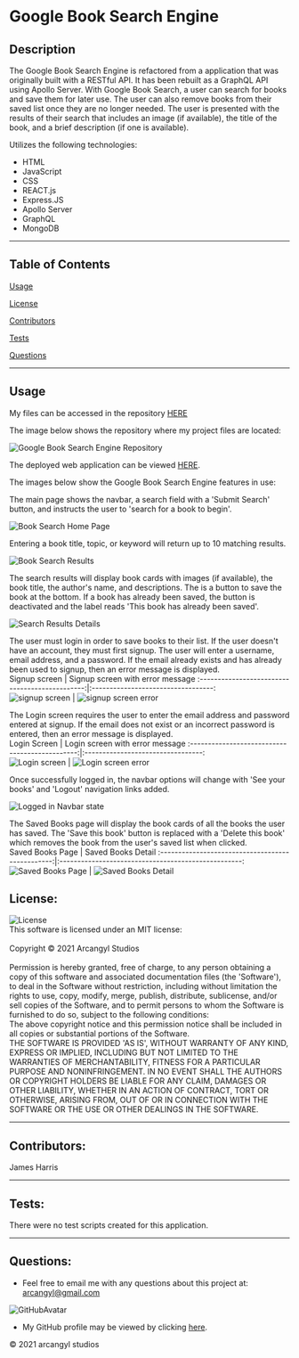 # Google Book Search Engine<br>


## Description

The Google Book Search Engine is refactored from a application that was originally built with a RESTful API. It has been rebuilt as a GraphQL API using Apollo Server. With Google Book Search, a user can search for books and save them for later use. The user can also remove books from their saved list once they are no longer needed. The user is presented with the results of their search that includes an image (if available), the title of the book, and a brief description (if one is available). 

Utilizes the following technologies:
  * HTML
  * JavaScript
  * CSS
  * REACT.js
  * Express.JS
  * Apollo Server
  * GraphQL
  * MongoDB
---

## Table of Contents<br>

[Usage](#usage)<br>

[License](#license)<br>

[Contributors](#contributors)<br>

[Tests](#tests)<br>

[Questions](#Questions)<br>

---

## Usage

My files can be accessed in the repository [HERE](https://github.com/arcangyl1963/google-book-search-engine)<br>

The image below shows the repository where my project files are located:<br>

![Google Book Search Engine Repository](./readme_images/gbse_repo.png)<br>

The deployed web application can be viewed [HERE](https://googlebooks-search-app.herokuapp.com/).<br>

The images below show the Google Book Search Engine features in use:<br>

The main page shows the navbar, a search field with a 'Submit Search' button, and instructs the user to 'search for a book to begin'.<br>

![Book Search Home Page](./readme_images/gbse_home.png)<br>

Entering a book title, topic, or keyword will return up to 10 matching results.<br>

![Book Search Results](./readme_images/gbse_search.png)<br>

The search results will display book cards with images (if available), the book title, the author's name, and descriptions. The is a button to save the book at the bottom. If a book has already been saved, the button is deactivated and the label reads 'This book has already been saved'.<br>

![Search Results Details](./readme_images/gbse_search_results.png)<br>

The user must login in order to save books to their list. If the user doesn't have an account, they must first signup. The user will enter a username, email address, and a password. If the email already exists and has already been used to signup, then an error message is displayed.<br>
Signup screen                                   |   Signup screen with error message
:----------------------------------------------:|:----------------------------------:                
![signup screen](./readme_images/gbse_signup.png) |   ![signup screen error](./readme_images/gbse_signup_error.png)<br>

The Login screen requires the user to enter the email address and password entered at signup. If the email does not exist or an incorrect password is entered, then an error message is displayed.<br>
Login Screen                                    |   Login screen with error message
:----------------------------------------------:|:---------------------------------:                
![Login screen](./readme_images/gbse_login.png) |   ![Login screen error](./readme_images/gbse_login_error.png)<br>

Once successfully logged in, the navbar options will change with 'See your books' and 'Logout' navigation links added.<br>

![Logged in Navbar state](./readme_images/gbse_loggedin.png)<br>

The Saved Books page will display the book cards of all the books the user has saved. The 'Save this book' button is replaced with a 'Delete this book' which removes the book from the user's saved list when clicked.<br>
Saved Books Page                                  |  Saved Books Detail
:------------------------------------------------:|:---------------------------------------------------:
![Saved Books Page](./readme_images/gbse_saved-books.png) | ![Saved Books Detail](./readme_images/gbse_saved-books_detail.png)<br>

## License:<br>

![License](https://img.shields.io/badge/License-MIT-green.svg)<br>This software is licensed under an MIT license:<br><br>Copyright © 2021 Arcangyl Studios<br><br>Permission is hereby granted, free of charge, to any person obtaining a copy of this software and associated documentation files (the 'Software'), to deal in the Software without restriction, including without limitation the rights to use, copy, modify, merge, publish, distribute, sublicense, and/or sell copies of the Software, and to permit persons to whom the Software is furnished to do so, subject to the following conditions:<br>The above copyright notice and this permission notice shall be included in all copies or substantial portions of the Software.<br>THE SOFTWARE IS PROVIDED 'AS IS', WITHOUT WARRANTY OF ANY KIND, EXPRESS OR IMPLIED, INCLUDING BUT NOT LIMITED TO THE WARRANTIES OF MERCHANTABILITY, FITNESS FOR A PARTICULAR PURPOSE AND NONINFRINGEMENT. IN NO EVENT SHALL THE AUTHORS OR COPYRIGHT HOLDERS BE LIABLE FOR ANY CLAIM, DAMAGES OR OTHER LIABILITY, WHETHER IN AN ACTION OF CONTRACT, TORT OR OTHERWISE, ARISING FROM, OUT OF OR IN CONNECTION WITH THE SOFTWARE OR THE USE OR OTHER DEALINGS IN THE SOFTWARE.<br>

---

## Contributors:<br>

James Harris<br>

---

## Tests:<br>

There were no test scripts created for this application.<br>

---

## Questions:<br>


- Feel free to email me with any questions about this project at: arcangyl@gmail.com<br>

![GitHubAvatar](https://avatars.githubusercontent.com/u/77169680?v=4)<br>

- My GitHub profile may be viewed by clicking [here](https://github.com/arcangyl1963).


© 2021 arcangyl studios